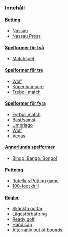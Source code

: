 ### Innehåll
<div class="toc">

#### [Betting](#betting)

- [Nassau](#nassau)
- [Nassau Press](#nassau-press)

#### [Spelformer för två](#spel-2)

- [Matchspel](#match)

#### [Spelformer för tre](#spel-3)

- [Wolf](#wolf-3)
- [Köpenhamnare](#kopenhamnare)
- [Treboll match](#treboll)

#### [Spelformer för fyra](#spel-4)

- [Fyrboll match](#fyrboll)
- [Bäst/sämst](#bast-samst)
- [Umbriago](#umbriago)
- [Wolf](#wolf-4)
- [Vegas](#vegas)

#### [Annorlunda spelformer](#spel-a)

- [Bingo, Bango, Bongo!](#bingo-bango-bongo)

#### [Puttning](#spel-p)

- [Rotella´s Putting game](#rotellas)
- [100-foot drill](#hundred-foot-drill)

#### [Regler](#regler)

- [Skänkta puttar](#gimmies)
- [Lägesförbättring](#lagesforbattring)
- [Ready golf](#ready-golf)
- [Handicap](#hcp)
- [Alternativ out of bounds](#oob)

</div>
